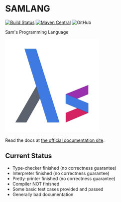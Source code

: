 # SAMLANG

[![Build Status](https://travis-ci.com/SamChou19815/samlang.svg?branch=master)](https://travis-ci.com/SamChou19815/samlang)
[![Maven Central](https://maven-badges.herokuapp.com/maven-central/com.developersam/samlang/badge.svg)](https://maven-badges.herokuapp.com/maven-central/com.developersam/samlang)
![GitHub](https://img.shields.io/github/license/SamChou19815/samlang.svg)

Sam's Programming Language

<img alt="SAMLANG" src="https://raw.githubusercontent.com/SamChou19815/design/master/samlang.png" width=300 height=300/>

Read the docs at [the official documentation site](https://samlang-docs.developersam.com).

## Current Status

- Type-checker finished (no correctness guarantee)
- Interpreter finished (no correctness guarantee)
- Pretty-printer finished (no correctness guarantee)
- Compiler NOT finished
- Some basic test cases provided and passed
- Generally bad documentation

